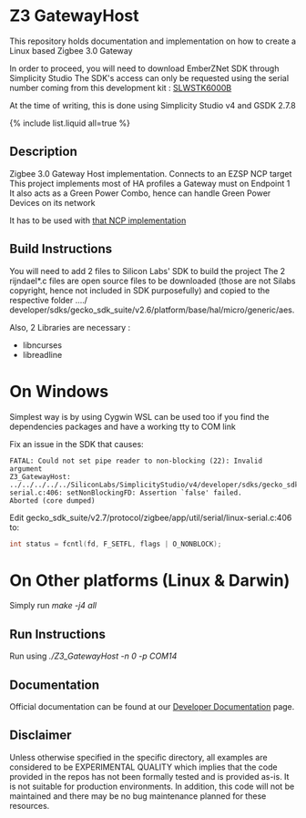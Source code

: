 # Z3 GatewayHost

This repository holds documentation and implementation on how to create a Linux based Zigbee 3.0 Gateway 

In order to proceed, you will need to download EmberZNet SDK through Simplicity Studio
The SDK's access can only be requested using the serial number coming from this development kit :
[SLWSTK6000B](https://www.silabs.com/development-tools/wireless/zigbee/efr32mg-zigbee-thread-starter-kit)

At the time of writing, this is done using Simplicity Studio v4 and GSDK 2.7.8

{% include list.liquid all=true %}

## Description ##
Zigbee 3.0 Gateway Host implementation. Connects to an EZSP NCP target
This project implements most of HA profiles a Gateway must on Endpoint 1
It also acts as a Green Power Combo, hence can handle Green Power Devices on its network

It has to be used with [that NCP implementation](https://github.com/brian-silabs/ncp-uart-no-fc-115200)


## Build Instructions 
You will need to add 2 files to Silicon Labs' SDK to build the project
The 2 rijndael*.c files are open source files to be downloaded (those are not Silabs copyright, hence not included in SDK purposefully) and copied to the respective folder …./ developer/sdks/gecko_sdk_suite/v2.6/platform/base/hal/micro/generic/aes.

Also, 2 Libraries are necessary :
* libncurses
* libreadline

# On Windows 
Simplest way is by using Cygwin
WSL can be used too if you find the dependencies packages and have a working tty to COM link

Fix an issue in the SDK that causes:
```console
FATAL: Could not set pipe reader to non-blocking (22): Invalid argument
Z3_GatewayHost: ../../../../../SiliconLabs/SimplicityStudio/v4/developer/sdks/gecko_sdk_suite/v2.7/protocol/zigbee/app/util/serial/linux-serial.c:406: setNonBlockingFD: Assertion `false' failed.
Aborted (core dumped)
```

Edit gecko_sdk_suite/v2.7/protocol/zigbee/app/util/serial/linux-serial.c:406 to:
```c
int status = fcntl(fd, F_SETFL, flags | O_NONBLOCK);
```
# On Other platforms (Linux & Darwin) 
Simply run *make -j4 all*

## Run Instructions
Run using *./Z3_GatewayHost -n 0 -p COM14*

## Documentation ##

Official documentation can be found at our [Developer Documentation](https://docs.silabs.com/zigbee/latest/) page.

## Disclaimer ##
Unless otherwise specified in the specific directory, all examples are considered to be EXPERIMENTAL QUALITY which implies that the code provided in the repos has not been formally tested and is provided as-is.  It is not suitable for production environments.  In addition, this code will not be maintained and there may be no bug maintenance planned for these resources.
